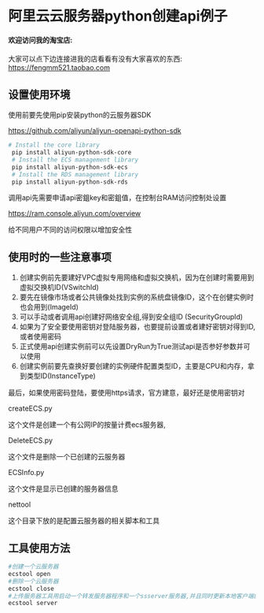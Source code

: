 # 阿里云云服务器python创建api例子

#### 欢迎访问我的淘宝店:

大家可以点下边连接进我的店看看有没有大家喜欢的东西:
https://fengmm521.taobao.com

## 设置使用环境
使用前要先使用pip安装python的云服务器SDK

https://github.com/aliyun/aliyun-openapi-python-sdk

```bash
# Install the core library
 pip install aliyun-python-sdk-core
 # Install the ECS management library
 pip install aliyun-python-sdk-ecs
 # Install the RDS management library
 pip install aliyun-python-sdk-rds
```

调用api先需要申请api密鉏key和密鉏值，在控制台RAM访问控制处设置

https://ram.console.aliyun.com/overview

给不同用户不同的访问权限以增加安全性

## 使用时的一些注意事项

1. 创建实例前先要建好VPC虚拟专用网络和虚拟交换机，因为在创建时需要用到虚拟交换机ID(VSwitchId)
2. 要先在镜像市场或者公共镜像处找到实例的系统盘镜像ID，这个在创健实例时也会用到(ImageId)
3. 可以手动或者调用api创建好网络安全组,得到安全组ID (SecurityGroupId)
4. 如果为了安全要使用密钥对登陆服务器，也要提前设置或者建好密钥对得到ID,或者使用密码
5. 正式使用api创建实例前可以先设置DryRun为True测试api是否参好参数并可以使用
6. 创建实例前要先查换好要创建的实例硬件配置类型ID，主要是CPU和内存，拿到类型ID(InstanceType)

最后，如果使用密码登陆，要使用https请求，官方建意，最好还是使用密钥对

createECS.py

这个文件是创建一个有公网IP的按量计费ecs服务器,

DeleteECS.py

这个文件是删除一个已创建的云服务器

ECSInfo.py

这个文件是显示已创建的服务器信息

nettool

这个目录下放的是配置云服务器的相关脚本和工具

## 工具使用方法

``` bash
#创建一个云服务器
ecstool open 	
#删除一个云服务器
ecstool close 	
#上传服务器工具用启动一个转发服务器程序和一个ssserver服务器,并且同时更新本地客户端的服务器地址
ecstool server  
```
